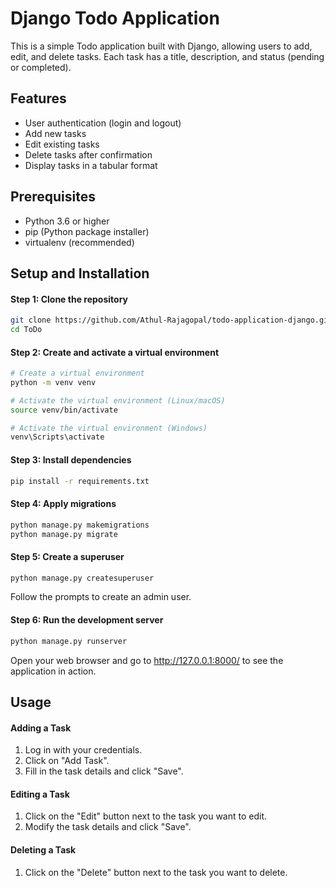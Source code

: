 # Django Todo Application

This is a simple Todo application built with Django, allowing users to add, edit, and delete tasks. Each task has a title, description, and status (pending or completed).

## Features
- User authentication (login and logout)
- Add new tasks
- Edit existing tasks
- Delete tasks after confirmation
- Display tasks in a tabular format

## Prerequisites

- Python 3.6 or higher
- pip (Python package installer)
- virtualenv (recommended)

## Setup and Installation

#### Step 1: Clone the repository

``` bash
git clone https://github.com/Athul-Rajagopal/todo-application-django.git
cd ToDo
```
#### Step 2: Create and activate a virtual environment

``` bash
# Create a virtual environment
python -m venv venv

# Activate the virtual environment (Linux/macOS)
source venv/bin/activate

# Activate the virtual environment (Windows)
venv\Scripts\activate
```

#### Step 3: Install dependencies

``` bash
pip install -r requirements.txt
```

#### Step 4: Apply migrations

``` bash
python manage.py makemigrations
python manage.py migrate
```

#### Step 5: Create a superuser

``` bash
python manage.py createsuperuser
```
Follow the prompts to create an admin user.

#### Step 6: Run the development server

``` bash
python manage.py runserver
```

Open your web browser and go to http://127.0.0.1:8000/ to see the application in action.

## Usage

#### Adding a Task
1. Log in with your credentials.
2. Click on "Add Task".
3. Fill in the task details and click "Save".

#### Editing a Task
1. Click on the "Edit" button next to the task you want to edit.
2. Modify the task details and click "Save".

#### Deleting a Task
1. Click on the "Delete" button next to the task you want to delete.
